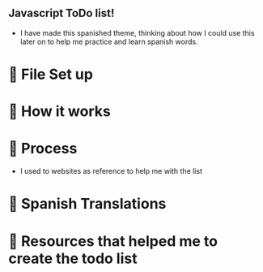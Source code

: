 ## Javascript ToDo list! 
- I have made this spanished theme, thinking about how I could use this later on to help me practice and learn spanish words.

# 👀 File Set up


# 👀 How it works


# 👀 Process
- I used to websites as reference to help me with the list



# 👀 Spanish Translations


# 👀 Resources that helped me to create the todo list

